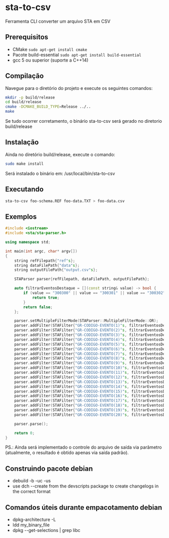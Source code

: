 # sta-to-csv

Ferramenta CLI converter um arquivo STA em CSV

## Prerequisitos

* CMake `sudo apt-get install cmake`
* Pacote build-essential `sudo apt-get install build-essential`
* gcc 5 ou superior (suporte a C++14)

## Compilação

Navegue para o diretório do projeto e execute os seguintes comandos:

```bash
mkdir -p build/release
cd build/release
cmake -DCMAKE_BUILD_TYPE=Release ../..
make
```

Se tudo ocorrer corretamento, o binário sta-to-csv será gerado no diretorio build/release

## Instalação

Ainda no diretório build/release, execute o comando:

```bash
sudo make install
```

Será instalado o binário em: /usr/local/bin/sta-to-csv

## Executando

```bash
sta-to-csv foo-schema.REF foo-data.TXT > foo-data.csv
```

## Exemplos

```c++
#include <iostream>
#include <sta/sta-parser.h>

using namespace std;

int main(int argc, char* argv[])
{
	string refFilepath{"ref"s};
	string dataFilePath{"data"s};
	string outputFilePath{"output.csv"s};

	STAParser parser{refFilepath, dataFilePath, outputFilePath};

	auto filtrarEventosDestaque = [](const string& value) -> bool {
		if (value == "300300" || value == "300301" || value == "300302") {
			return true;
		}
		return false;
	};

	parser.setMultipleFilterMode(STAParser::MultipleFilterMode::OR);
	parser.addFilter(STAFilter{"GR-CODIGO-EVENTO(1)"s, filtrarEventosDestaque});
	parser.addFilter(STAFilter{"GR-CODIGO-EVENTO(2)"s, filtrarEventosDestaque});
	parser.addFilter(STAFilter{"GR-CODIGO-EVENTO(3)"s, filtrarEventosDestaque});
	parser.addFilter(STAFilter{"GR-CODIGO-EVENTO(4)"s, filtrarEventosDestaque});
	parser.addFilter(STAFilter{"GR-CODIGO-EVENTO(5)"s, filtrarEventosDestaque});
	parser.addFilter(STAFilter{"GR-CODIGO-EVENTO(6)"s, filtrarEventosDestaque});
	parser.addFilter(STAFilter{"GR-CODIGO-EVENTO(7)"s, filtrarEventosDestaque});
	parser.addFilter(STAFilter{"GR-CODIGO-EVENTO(8)"s, filtrarEventosDestaque});
	parser.addFilter(STAFilter{"GR-CODIGO-EVENTO(9)"s, filtrarEventosDestaque});
	parser.addFilter(STAFilter{"GR-CODIGO-EVENTO(10)"s, filtrarEventosDestaque});
	parser.addFilter(STAFilter{"GR-CODIGO-EVENTO(11)"s, filtrarEventosDestaque});
	parser.addFilter(STAFilter{"GR-CODIGO-EVENTO(12)"s, filtrarEventosDestaque});
	parser.addFilter(STAFilter{"GR-CODIGO-EVENTO(13)"s, filtrarEventosDestaque});
	parser.addFilter(STAFilter{"GR-CODIGO-EVENTO(14)"s, filtrarEventosDestaque});
	parser.addFilter(STAFilter{"GR-CODIGO-EVENTO(15)"s, filtrarEventosDestaque});
	parser.addFilter(STAFilter{"GR-CODIGO-EVENTO(16)"s, filtrarEventosDestaque});
	parser.addFilter(STAFilter{"GR-CODIGO-EVENTO(17)"s, filtrarEventosDestaque});
	parser.addFilter(STAFilter{"GR-CODIGO-EVENTO(18)"s, filtrarEventosDestaque});
	parser.addFilter(STAFilter{"GR-CODIGO-EVENTO(19)"s, filtrarEventosDestaque});
	parser.addFilter(STAFilter{"GR-CODIGO-EVENTO(20)"s, filtrarEventosDestaque});

	parser.parse();

	return 0;
}
```

PS.: Ainda será implementado o controle do arquivo de saída via parâmetro
(atualmente, o resultado é obtido apenas via saída padrão).

## Construindo pacote debian

* debuild -b -uc -us
* use dch --create from the devscripts package to create changelogs in the correct format

## Comandos úteis durante empacotamento debian

 * dpkg-architecture -L
 * ldd my_binary_file
 * dpkg --get-selections | grep libc

